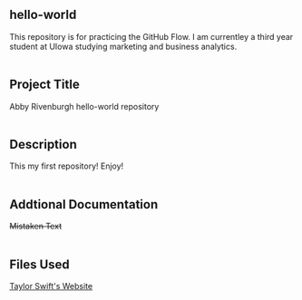 ## hello-world
This repository is for practicing the GitHub Flow.
I am currentley a third year student at UIowa studying marketing and business analytics.
<br>
<br>
## **Project Title**
Abby Rivenburgh hello-world repository
<br>
<br>
## **Description**
This my first repository! Enjoy!
<br>
<br>

## **Addtional Documentation**

~~Mistaken Text~~
<br>
<br>
## **Files Used**

[Taylor Swift's Website](https://www.taylorswift.com/)
